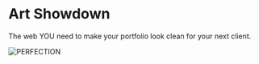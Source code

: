 # Art Showdown

The web YOU need to make your portfolio look clean for your next client.

![PERFECTION](https://media.giphy.com/media/POZulBhYwuOI2Dg7oX/giphy.gif)
